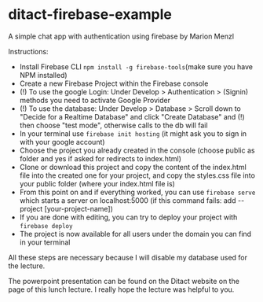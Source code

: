# ditact-firebase-example
A simple chat app with authentication using firebase by Marion Menzl

Instructions: 
* Install Firebase CLI `npm install -g firebase-tools`(make sure you have NPM installed)
* Create a new Firebase Project within the Firebase console
* (!) To use the google Login: Under Develop > Authentication > (Signin) methods you need to activate Google Provider
* (!) To use the database: Under Develop > Database > Scroll down to "Decide for a Realtime Database" and click "Create Database" and (!) then choose "test mode", otherwise calls to the db will fail
* In your terminal use `firebase init hosting` (it might ask you to sign in with your google account)
* Choose the project you already created in the console (choose public as folder and yes if asked for redirects to index.html)
* Clone or download this project and copy the content of the index.html file into the created one for your project, and copy the styles.css file into your public folder (where your index.html file is)
* From this point on and if everything worked, you can use `firebase serve` which starts a server on localhost:5000 (if this command fails: add --project [your-project-name])
* If you are done with editing, you can try to deploy your project with `firebase deploy`
* The project is now available for all users under the domain you can find in your terminal

All these steps are necessary because I will disable my database used for the lecture.

The powerpoint presentation can be found on the Ditact website on the page of this lunch lecture.
I really hope the lecture was helpful to you.
